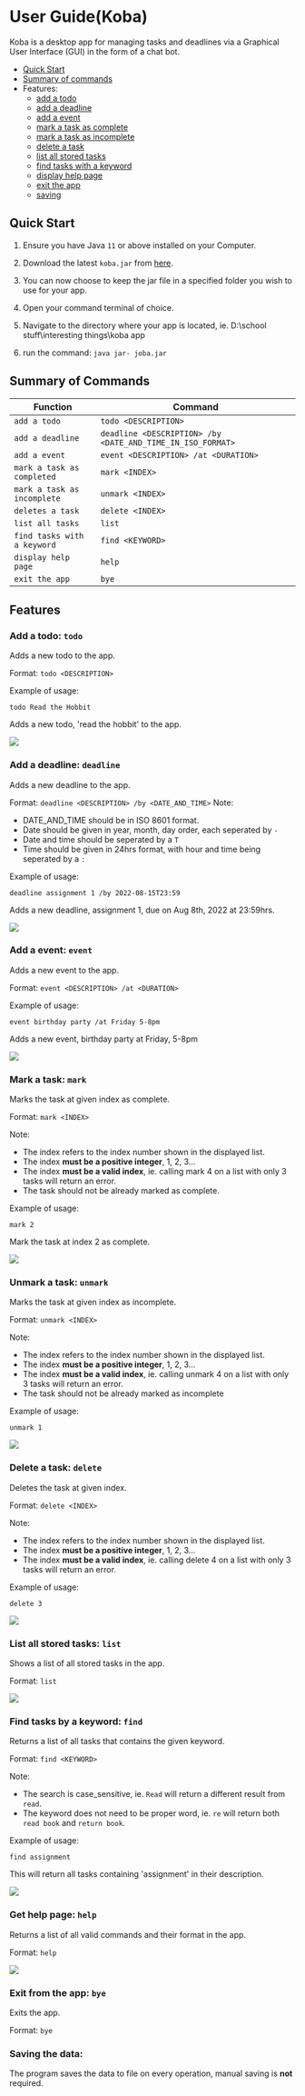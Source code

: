 # User Guide(Koba)

Koba is a desktop app for managing tasks and deadlines via a Graphical User Interface (GUI) in the form of a chat bot.

* [Quick Start](https://github.com/therealdaofu/ip/blob/master/docs/README.md#quick-start)
* [Summary of commands](https://github.com/therealdaofu/ip/blob/master/docs/README.md#summary-of-commands)
* Features:
  * [add a todo](https://github.com/therealdaofu/ip/blob/master/docs/README.md#add-a-todo-todo)
  * [add a deadline](https://github.com/therealdaofu/ip/blob/master/docs/README.md#add-a-deadline-deadline)
  * [add a event](https://github.com/therealdaofu/ip/blob/master/docs/README.md#add-a-event-event)
  * [mark a task as complete](https://github.com/therealdaofu/ip/blob/master/docs/README.md#mark-a-task-mark)
  * [mark a task as incomplete](https://github.com/therealdaofu/ip/blob/master/docs/README.md#unmark-a-task-unmark)
  * [delete a task](https://github.com/therealdaofu/ip/blob/master/docs/README.md#delete-a-task-delete)
  * [list all stored tasks](https://github.com/therealdaofu/ip/blob/master/docs/README.md#list-all-stored-tasks-list)
  * [find tasks with a keyword](https://github.com/therealdaofu/ip/blob/master/docs/README.md#find-task-by-a-keyword-find)
  * [display help page](https://github.com/therealdaofu/ip/blob/master/docs/README.md#get-help-page-help)
  * [exit the app](https://github.com/therealdaofu/ip/blob/master/docs/README.md#exit-from-the-app-bye)
  * [saving](https://github.com/therealdaofu/ip/blob/master/docs/README.md#saving-the-data)


## Quick Start
1. Ensure you have Java `11` or above installed on your Computer.

2. Download the latest `koba.jar` from [here](https://github.com/therealdaofu/ip/releases/tag/A-Release).

3. You can now choose to keep the jar file in a specified folder you wish to use for your app.

4. Open your command terminal of choice.

5. Navigate to the directory where your app is located, ie. D:\school stuff\interesting things\koba app

6. run the command: `java jar- joba.jar` 


## Summary of Commands
Function | Command                                                    
---------|---------
`add a todo` | `todo <DESCRIPTION>`                                  
`add a deadline` | `deadline <DESCRIPTION> /by <DATE_AND_TIME_IN_ISO_FORMAT>`
`add a event` | `event <DESCRIPTION> /at <DURATION>`                  
`mark a task as completed` | `mark <INDEX>`                                         
`mark a task as incomplete` | `unmark <INDEX>`                                         
`deletes a task` | `delete <INDEX>`                                         
`list all tasks` | `list`                                                   
`find tasks with a keyword` | `find <KEYWORD>`                                       
`display help page` | `help`                                                   
`exit the app` | `bye`                                                    


## Features


### Add a todo: `todo`
Adds a new todo to the app.

Format: `todo <DESCRIPTION>`

Example of usage:
```
todo Read the Hobbit
```
Adds a new todo, 'read the hobbit' to the app.

<img src="./image/add todo.PNG"/>



### Add a deadline: `deadline`
Adds a new deadline to the app.

Format: `deadline <DESCRIPTION> /by <DATE_AND_TIME>`
Note: 
- DATE_AND_TIME should be in ISO 8601 format.
- Date should be given in year, month, day order, each seperated by `-`
- Date and time should be seperated by a `T`
- Time should be given in 24hrs format, with hour and time being seperated by a `:`

Example of usage:
```
deadline assignment 1 /by 2022-08-15T23:59
```
Adds a new deadline, assignment 1, due on Aug 8th, 2022 at 23:59hrs.

<img src="./image/add deadline.PNG"/>


### Add a event: `event`
Adds a new event to the app.

Format: `event <DESCRIPTION> /at <DURATION>`

Example of usage:
```
event birthday party /at Friday 5-8pm
```
Adds a new event, birthday party at Friday, 5-8pm

<img src="./image/add event.PNG"/>



### Mark a task: `mark`
Marks the task at given index as complete.

Format: `mark <INDEX>`

Note: 
- The index refers to the index number shown in the displayed list.
- The index **must be a positive integer**, 1, 2, 3...
- The index **must be a valid index**, ie. calling mark 4 on a list with only 3 tasks will return an error.
- The task should not be already marked as complete.

Example of usage:
```
mark 2
```
Mark the task at index 2 as complete.

<img src="./image/mark.PNG"/>


### Unmark a task: `unmark`
Marks the task at given index as incomplete.

Format: `unmark <INDEX>`

Note: 
- The index refers to the index number shown in the displayed list.
- The index **must be a positive integer**, 1, 2, 3...
- The index **must be a valid index**, ie. calling unmark 4 on a list with only 3 tasks will return an error.
- The task should not be already marked as incomplete

Example of usage:
```
unmark 1
```

<img src="./image/unmark.PNG"/>



### Delete a task: `delete`
Deletes the task at given index.

Format: `delete <INDEX>`

Note: 
- The index refers to the index number shown in the displayed list.
- The index **must be a positive integer**, 1, 2, 3...
- The index **must be a valid index**, ie. calling delete 4 on a list with only 3 tasks will return an error.

Example of usage:
```
delete 3
```

<img src="./image/delete.PNG"/>



### List all stored tasks: `list`
Shows a list of all stored tasks in the app.

Format: `list`

<img src="./image/list.PNG"/>


### Find tasks by a keyword: `find`
Returns a list of all tasks that contains the given keyword.

Format: `find <KEYWORD>`

Note: 
- The search is case_sensitive, ie. `Read` will return a different result from `read`.
- The keyword does not need to be proper word, ie. `re` will return both `read book` and `return book`.

Example of usage:
```
find assignment
```
This will return all tasks containing 'assignment' in their description.

<img src="./image/find.PNG"/>


### Get help page: `help`
Returns a list of all valid commands and their format in the app.

Format: `help`

<img src="./image/help.PNG"/>


### Exit from the app: `bye`
Exits the app.

Format: `bye`

### Saving the data:
The program saves the data to file on every operation, manual saving is **not** required.
